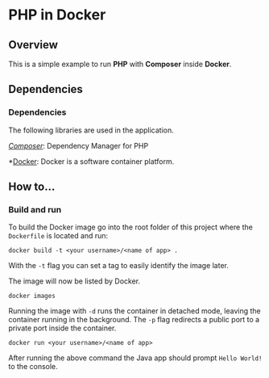# PHP in Docker

## Overview

This is a simple example to run **PHP** with **Composer** inside **Docker**.

## Dependencies

### Dependencies

The following libraries are used in the application.

*[Composer](https://getcomposer.org/)*: Dependency Manager for PHP

*[Docker](https://www.docker.com/): Docker is a software container platform.

## How to...

### Build and run

To build the Docker image go into the root folder of this project where the `Dockerfile` is located and run:

```
docker build -t <your username>/<name of app> .
```

With the `-t` flag you can set a tag to easily identify the image later.

The image will now be listed by Docker.

```
docker images
```

Running the image with `-d` runs the container in detached mode, leaving the container running in the background. The `-p` flag redirects a public port to a private port inside the container.

```
docker run <your username>/<name of app>
```

After running the above command the Java app should prompt `Hello World!` to the console.
